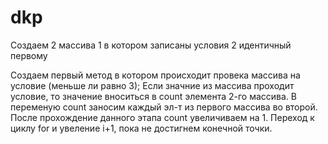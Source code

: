 # dkp


Создаем 2 массива
1 в котором записаны условия
2 идентичный первому

Создаем первый метод в котором происходит провека массива на условие (меньше ли равно 3);
Если значние из  массива проходит условие, то значение вноситься в count элемента 2-го массива. 
В переменую count заносим каждый эл-т из первого массива во второй.
После прохождение данного этапа count увеличиваем на 1. 
Переход к циклу for и увеление i+1, пока не достигнем конечной точки.
